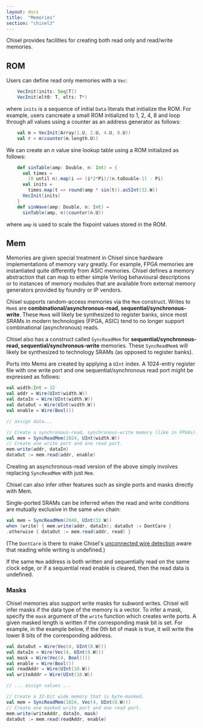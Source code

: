 ```yaml
---
layout: docs
title:  "Memories"
section: "chisel3"
---
```

Chisel provides facilities for creating both read only and read/write memories.

## ROM

Users can define read only memories with a `Vec`:

``` scala
    VecInit(inits: Seq[T])
    VecInit(elt0: T, elts: T*)
```

where `inits` is a sequence of initial `Data` literals that initialize the ROM. For example,  users cancreate a small ROM initialized to 1, 2, 4, 8 and loop through all values using a counter as an address generator as follows:

``` scala
    val m = VecInit(Array(1.U, 2.U, 4.U, 8.U))
    val r = m(counter(m.length.U))
```

We can create an *n* value sine lookup table using a ROM initialized as follows:

``` scala
    def sinTable(amp: Double, n: Int) = {
      val times =
        (0 until n).map(i => (i*2*Pi)/(n.toDouble-1) - Pi)
      val inits =
        times.map(t => round(amp * sin(t)).asSInt(32.W))
      VecInit(inits)
    }
    def sinWave(amp: Double, n: Int) =
      sinTable(amp, n)(counter(n.U))
```

where `amp` is used to scale the fixpoint values stored in the ROM.

## Mem

Memories are given special treatment in Chisel since hardware implementations of memory vary greatly. For example, FPGA memories are instantiated quite differently from ASIC memories. Chisel defines a memory abstraction that can map to either simple Verilog behavioural descriptions or to instances of memory modules that are available from external memory generators provided by foundry or IP vendors.

Chisel supports random-access memories via the `Mem` construct. Writes to `Mem`s are **combinational/asynchronous-read, sequential/synchronous-write**. These `Mem`s will likely be synthesized to register banks, since most SRAMs in modern technologies (FPGA, ASIC) tend to no longer support combinational (asynchronous) reads.

Chisel also has a construct called `SyncReadMem` for **sequential/synchronous-read, sequential/synchronous-write** memories. These `SyncReadMem`s will likely be synthesized to technology SRAMs (as opposed to register banks).

Ports into Mems are created by applying a `UInt` index.  A 1024-entry register file with one write port and one sequential/synchronous read port might be expressed as follows:

```scala
val width:Int = 32
val addr = Wire(UInt(width.W))
val dataIn = Wire(UInt(width.W))
val dataOut = Wire(UInt(width.W))
val enable = Wire(Bool())

// assign data...

// Create a synchronous-read, synchronous-write memory (like in FPGAs).
val mem = SyncReadMem(1024, UInt(width.W))
// Create one write port and one read port.
mem.write(addr, dataIn)
dataOut := mem.read(addr, enable)
```
Creating an asynchronous-read version of the above simply involves replacing `SyncReadMem` with just `Mem`.

Chisel can also infer other features such as single ports and masks directly with Mem.

Single-ported SRAMs can be inferred when the read and write conditions are
mutually exclusive in the same `when` chain:

``` scala
val mem = SyncReadMem(2048, UInt(32.W))
when (write) { mem.write(addr, dataIn); dataOut := DontCare }
.otherwise { dataOut := mem.read(addr, read) }
```

(The `DontCare` is there to make Chisel's [unconnected wire detection](unconnected-wires) aware that reading while writing is undefined.)

If the same `Mem` address is both written and sequentially read on the same clock
edge, or if a sequential read enable is cleared, then the read data is
undefined.

### Masks

Chisel memories also support write masks for subword writes. Chisel will infer masks if the data type of the memory is a vector. To infer a mask, specify the `mask` argument of the `write` function which creates write ports. A given masked length is written if the corresponding mask bit is set. For example, in the example below, if the 0th bit of mask is true, it will write the lower 8 bits of the corresponding address.

```scala
val dataOut = Wire(Vec(4, UInt(8.W)))
val dataIn = Wire(Vec(4, UInt(8.W)))
val mask = Wire(Vec(4, Bool()))
val enable = Wire(Bool())
val readAddr = Wire(UInt(10.W))
val writeAddr = Wire(UInt(10.W))

// ... assign values ...

// Create a 32-bit wide memory that is byte-masked.
val mem = SyncReadMem(1024, Vec(4, UInt(8.W)))
// Create one masked write port and one read port.
mem.write(writeAddr, dataIn, mask)
dataOut := mem.read(readAddr, enable)
```
